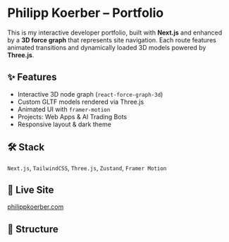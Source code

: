 # Philipp Koerber – Portfolio

This is my interactive developer portfolio, built with **Next.js** and enhanced by a **3D force graph** that represents site navigation. Each route features animated transitions and dynamically loaded 3D models powered by **Three.js**.

## ✨ Features

- Interactive 3D node graph (`react-force-graph-3d`)
- Custom GLTF models rendered via Three.js
- Animated UI with `framer-motion`
- Projects: Web Apps & AI Trading Bots
- Responsive layout & dark theme

## 🛠 Stack

`Next.js`, `TailwindCSS`, `Three.js`, `Zustand`, `Framer Motion`

## 📍 Live Site

[philippkoerber.com](https://philippkoerber.com)

## 📂 Structure